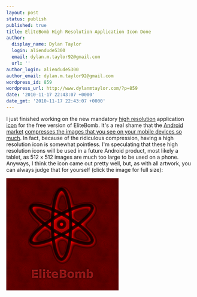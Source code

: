 ```yaml
---
layout: post
status: publish
published: true
title: EliteBomb High Resolution Application Icon Done
author:
  display_name: Dylan Taylor
  login: aliendude5300
  email: dylan.m.taylor92@gmail.com
  url: ''
author_login: aliendude5300
author_email: dylan.m.taylor92@gmail.com
wordpress_id: 859
wordpress_url: http://www.dylanmtaylor.com/?p=859
date: '2010-11-17 22:43:07 +0000'
date_gmt: '2010-11-17 22:43:07 +0000'
---
```

<p>I just finished working on the new mandatory <a class="zem_slink" title="Image resolution" rel="wikipedia" href="http://en.wikipedia.org/wiki/Image_resolution">high resolution</a> application <a class="zem_slink" title="Icon" rel="wikipedia" href="http://en.wikipedia.org/wiki/Icon">icon</a> for the free version of EliteBomb. It's a real shame that the <a class="zem_slink" title="Android Market" rel="homepage" href="http://www.android.com/market/">Android market</a> <a title="Android Market Compressed Version" href="http://www.dylanmtaylor.com/2010/11/17/elitebomb-high-resolution-application-icon-done/pqaaaauvuniz9af5xelevflog3ibpcspp8mfjxm1i2x_lggdfnn7co_9zj1qjwojjzkgbxakdldqor_zttjjikhpog0azfqvaxo2g3ou7leb2_hfjurz96egz3du/">compresses the images that you see on your mobile devices so much</a>. In fact, because of the ridiculous compression, having a high resolution icon is somewhat pointless. I'm speculating that these high resolution icons will be used in a future Android product, most likely a tablet, as 512 x 512 images are much too large to be used on a phone. Anyways, I think the icon came out pretty well, but, as with all artwork, you can always judge that for yourself (click the image for full size):</p>
<p><a rel="attachment wp-att-858" href="http://www.dylanmtaylor.com/2010/11/17/elitebomb-high-resolution-application-icon-done/elitebomb-hires/"><img class="size-medium wp-image-858 alignnone" title="EliteBomb High Resolution Application Icon" src="/images/blog/2010/11/elitebomb-hires-300x300.png" alt="" width="300" height="300" /></a></p>
